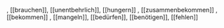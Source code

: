 , [[brauchen]], [[unentbehrlich]], [[hungern]]
, [[zusammenbekommen]]
, [[bekommen]]
, [[mangeln]], [[bedürfen]], [[benötigen]], [[fehlen]]